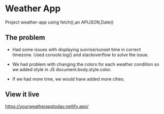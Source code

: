 # Weather App

Project weather-app using fetch(),an APIJSON,Date()

## The problem

- Had some issues with displaying sunrise/sunset time in correct timezone. Used console.log() and stackoverflow to solve the issue.


- We had problem with changing the colors for each weather condition so we added style in JS document.body.style.color.

- If we had more time, we would have added more cities.

## View it live

https://yourweatherapptoday.netlify.app/
